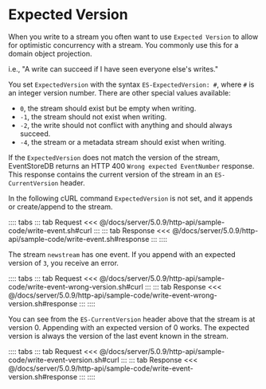 # Expected Version

When you write to a stream you often want to use `Expected Version` to allow for optimistic concurrency with a stream. You commonly use this for a domain object projection.

i.e., "A write can succeed if I have seen everyone else's writes."

You set `ExpectedVersion` with the syntax `ES-ExpectedVersion: #`, where `#` is an integer version number. There are other special values available:

- `0`, the stream should exist but be empty when writing.
- `-1`, the stream should not exist when writing.
- `-2`, the write should not conflict with anything and should always succeed.
- `-4`, the stream or a metadata stream should exist when writing.

If the `ExpectedVersion` does not match the version of the stream, EventStoreDB returns an HTTP 400 `Wrong expected EventNumber` response. This response contains the current version of the stream in an `ES-CurrentVersion` header.

In the following cURL command `ExpectedVersion` is not set, and it appends or create/append to the stream.

:::: tabs
::: tab Request
<<< @/docs/server/5.0.9/http-api/sample-code/write-event.sh#curl
:::
::: tab Response
<<< @/docs/server/5.0.9/http-api/sample-code/write-event.sh#response
:::
::::

The stream `newstream` has one event. If you append with an expected version of `3`, you receive an error.

:::: tabs
::: tab Request
<<< @/docs/server/5.0.9/http-api/sample-code/write-event-wrong-version.sh#curl
:::
::: tab Response
<<< @/docs/server/5.0.9/http-api/sample-code/write-event-wrong-version.sh#response
:::
::::

You can see from the `ES-CurrentVersion` header above that the stream is at version 0. Appending with an expected version of 0 works. The expected version is always the version of the last event known in the stream.

:::: tabs
::: tab Request
<<< @/docs/server/5.0.9/http-api/sample-code/write-event-version.sh#curl
:::
::: tab Response
<<< @/docs/server/5.0.9/http-api/sample-code/write-event-version.sh#response
:::
::::

